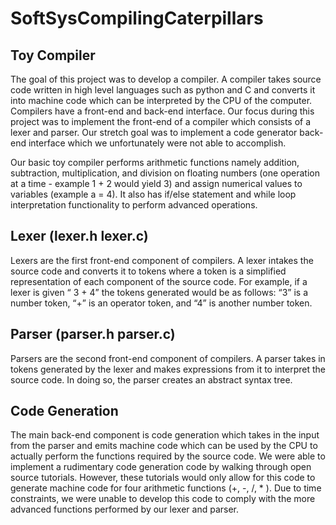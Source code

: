 # SoftSysCompilingCaterpillars

## Toy Compiler
The goal of this project was to develop a compiler. A compiler takes source code written in high level languages such as python and C and converts it into machine code which can be interpreted by the CPU of the computer. Compilers have a front-end and back-end interface. Our focus during this project was to implement the front-end of a compiler which consists of a lexer and parser. Our stretch goal was to implement a code generator back-end interface which we unfortunately were not able to accomplish. 

Our basic toy compiler performs arithmetic functions namely addition, subtraction, multiplication, and division on floating numbers (one operation at a time - example 1 + 2 would yield 3) and assign numerical values to variables (example a = 4). It also has if/else statement and while loop interpretation functionality to perform advanced operations. 

## Lexer (lexer.h lexer.c)
Lexers are the first front-end component of compilers. A lexer intakes the source code and converts it to tokens where a token is a simplified representation of each component of the source code. For example, if a lexer is given “ 3 + 4” the tokens generated would be as follows:  “3” is a number token, “+” is an operator token,  and “4” is another number token.  

## Parser (parser.h parser.c)
Parsers are the second front-end component of compilers. A parser takes in tokens generated by the lexer and makes expressions from it to interpret the source code. In doing so, the parser creates an abstract syntax tree. 

## Code Generation 
The main back-end component is code generation which takes in the input from the parser and emits machine code which can be used by the CPU to actually perform the functions required by the source code. We were able to implement a rudimentary code generation code by walking through open source tutorials. However, these tutorials would only allow for this code to generate machine code for four arithmetic functions (+, -, /, * ). Due to time constraints, we were unable to develop this code to comply with the more advanced functions performed by our lexer and parser.  

